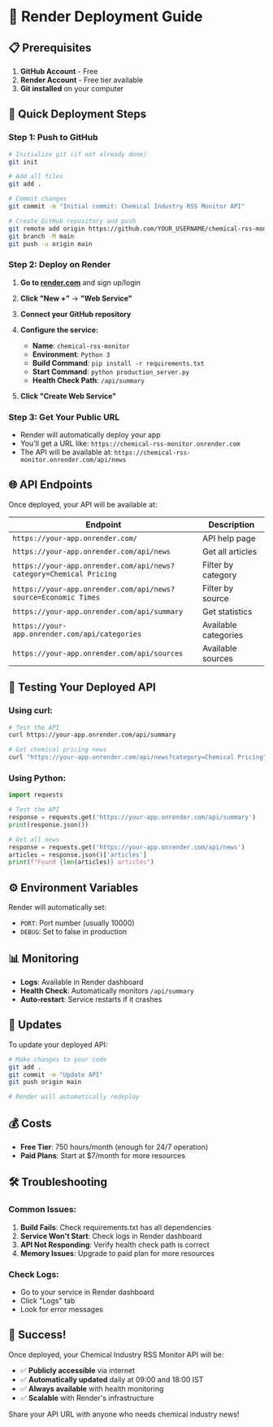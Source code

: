 # 🚀 Render Deployment Guide

## 📋 Prerequisites

1. **GitHub Account** - Free
2. **Render Account** - Free tier available
3. **Git installed** on your computer

## 🎯 Quick Deployment Steps

### Step 1: Push to GitHub

```bash
# Initialize git (if not already done)
git init

# Add all files
git add .

# Commit changes
git commit -m "Initial commit: Chemical Industry RSS Monitor API"

# Create GitHub repository and push
git remote add origin https://github.com/YOUR_USERNAME/chemical-rss-monitor.git
git branch -M main
git push -u origin main
```

### Step 2: Deploy on Render

1. **Go to [render.com](https://render.com)** and sign up/login
2. **Click "New +"** → **"Web Service"**
3. **Connect your GitHub repository**
4. **Configure the service:**
   - **Name**: `chemical-rss-monitor`
   - **Environment**: `Python 3`
   - **Build Command**: `pip install -r requirements.txt`
   - **Start Command**: `python production_server.py`
   - **Health Check Path**: `/api/summary`

5. **Click "Create Web Service"**

### Step 3: Get Your Public URL

- Render will automatically deploy your app
- You'll get a URL like: `https://chemical-rss-monitor.onrender.com`
- The API will be available at: `https://chemical-rss-monitor.onrender.com/api/news`

## 🌐 API Endpoints

Once deployed, your API will be available at:

| Endpoint | Description |
|----------|-------------|
| `https://your-app.onrender.com/` | API help page |
| `https://your-app.onrender.com/api/news` | Get all articles |
| `https://your-app.onrender.com/api/news?category=Chemical Pricing` | Filter by category |
| `https://your-app.onrender.com/api/news?source=Economic Times` | Filter by source |
| `https://your-app.onrender.com/api/summary` | Get statistics |
| `https://your-app.onrender.com/api/categories` | Available categories |
| `https://your-app.onrender.com/api/sources` | Available sources |

## 🔧 Testing Your Deployed API

### Using curl:
```bash
# Test the API
curl https://your-app.onrender.com/api/summary

# Get chemical pricing news
curl "https://your-app.onrender.com/api/news?category=Chemical Pricing"
```

### Using Python:
```python
import requests

# Test the API
response = requests.get('https://your-app.onrender.com/api/summary')
print(response.json())

# Get all news
response = requests.get('https://your-app.onrender.com/api/news')
articles = response.json()['articles']
print(f"Found {len(articles)} articles")
```

## ⚙️ Environment Variables

Render will automatically set:
- `PORT`: Port number (usually 10000)
- `DEBUG`: Set to false in production

## 📊 Monitoring

- **Logs**: Available in Render dashboard
- **Health Check**: Automatically monitors `/api/summary`
- **Auto-restart**: Service restarts if it crashes

## 🔄 Updates

To update your deployed API:

```bash
# Make changes to your code
git add .
git commit -m "Update API"
git push origin main

# Render will automatically redeploy
```

## 💰 Costs

- **Free Tier**: 750 hours/month (enough for 24/7 operation)
- **Paid Plans**: Start at $7/month for more resources

## 🛠️ Troubleshooting

### Common Issues:

1. **Build Fails**: Check requirements.txt has all dependencies
2. **Service Won't Start**: Check logs in Render dashboard
3. **API Not Responding**: Verify health check path is correct
4. **Memory Issues**: Upgrade to paid plan for more resources

### Check Logs:
- Go to your service in Render dashboard
- Click "Logs" tab
- Look for error messages

## 🎉 Success!

Once deployed, your Chemical Industry RSS Monitor API will be:
- ✅ **Publicly accessible** via internet
- ✅ **Automatically updated** daily at 09:00 and 18:00 IST
- ✅ **Always available** with health monitoring
- ✅ **Scalable** with Render's infrastructure

Share your API URL with anyone who needs chemical industry news! 